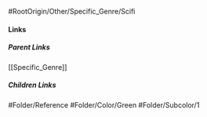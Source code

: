 #RootOrigin/Other/Specific_Genre/Scifi
#### Links
##### Parent Links
[[Specific_Genre]]
##### Children Links
#Folder/Reference
#Folder/Color/Green
#Folder/Subcolor/1
